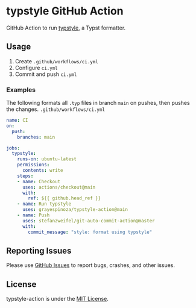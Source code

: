 # typstyle GitHub Action
GitHub Action to run [typstyle](https://github.com/Enter-tainer/typstyle), a Typst formatter.

## Usage
1. Create `.github/workflows/ci.yml`
2. Configure `ci.yml`
3. Commit and push `ci.yml`

### Examples
The following formats all `.typ` files in branch `main` on pushes, then pushes the changes.
`.github/workflows/ci.yml`
```yml
name: CI
on:
  push:
    branches: main

jobs:
  typstyle:
    runs-on: ubuntu-latest
    permissions:
      contents: write
    steps:
    - name: Checkout
      uses: actions/checkout@main
      with:
        ref: ${{ github.head_ref }}
    - name: Run typstyle
      uses: grayespinoza/typstyle-action@main
    - name: Push
      uses: stefanzweifel/git-auto-commit-action@master
      with:
        commit_message: "style: format using typstyle"
```

## Reporting Issues
Please use [GitHub Issues](https://github.com/grayespinoza/typstyle-action/issues) to report bugs, crashes, and other issues.

## License
typstyle-action is under the [MIT License](https://github.com/grayespinoza/typstyle-action/blob/main/LICENSE).
